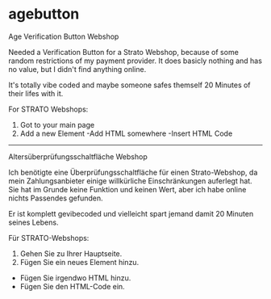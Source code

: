 # agebutton
Age Verification Button Webshop 


Needed a Verification Button for a Strato Webshop, because of some random restrictions of my payment provider. It does basicly nothing and has no value, but I didn't find anything online. 

It's totally vibe coded and maybe someone safes themself 20 Minutes of their lifes with it. 

For STRATO Webshops:

1. Got to your main page
2. Add a new Element
  -Add HTML somewhere
  -Insert HTML Code

*****************************


Altersüberprüfungsschaltfläche Webshop


Ich benötigte eine Überprüfungsschaltfläche für einen Strato-Webshop, da mein Zahlungsanbieter einige willkürliche Einschränkungen auferlegt hat. Sie hat im Grunde keine Funktion und keinen Wert, aber ich habe online nichts Passendes gefunden. 

Er ist komplett gevibecoded und vielleicht spart jemand damit 20 Minuten seines Lebens.

Für STRATO-Webshops:

1. Gehen Sie zu Ihrer Hauptseite.
2. Fügen Sie ein neues Element hinzu.
  - Fügen Sie irgendwo HTML hinzu.
  - Fügen Sie den HTML-Code ein.


